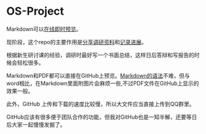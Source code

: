 # OS-Project
  
Markdown可以[在线即时预览](https://markdownlivepreview.com)。
  
现阶段，这个repo的主要作用是[分享调研资料](https://github.com/fandahao17/OS-Project/tree/master/Investigations)和[记录进展](https://github.com/fandahao17/OS-Project/tree/master/Timeline.md)。
  
根据新生研讨课的经验，调研时最好写一个书面总结，这样日后答辩和写报告的时候会轻松很多。
  
Markdown和PDF都可以直接在GitHub上预览。[Markdown的语法](https://www.markdownguide.org/basic-syntax/#links)不难，但与word相比，在Markdown里面附图片会麻烦一些,不过PDF文件在GitHub上显示的效果一般。
  
此外，GitHub 上传和下载的速度比较慢，所以大文件应当直接上传到QQ群里。
  
GitHub应该有很多便于团队合作的功能，但我对GitHub也是一知半解，还要等日后大家一起慢慢发掘了。
